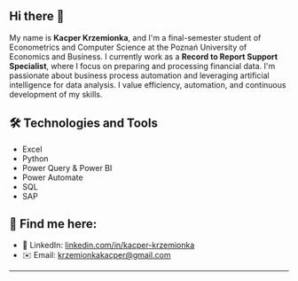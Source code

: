 ## Hi there 👋

My name is **Kacper Krzemionka**, and I'm a final-semester student of Econometrics and Computer Science at the Poznań University of Economics and Business.
I currently work as a **Record to Report Support Specialist**, where I focus on preparing and processing financial data.
I'm passionate about business process automation and leveraging artificial intelligence for data analysis.
I value efficiency, automation, and continuous development of my skills.

## 🛠️ Technologies and Tools

* Excel
* Python
* Power Query & Power BI
* Power Automate
* SQL
* SAP

## 🔗 Find me here:

* 💼 LinkedIn: [linkedin.com/in/kacper-krzemionka](https://www.linkedin.com/in/kacper-krzemionka/)
* ✉️ Email: [krzemionkakacper@gmail.com](mailto:krzemionkakacper@gmail.com)

---
